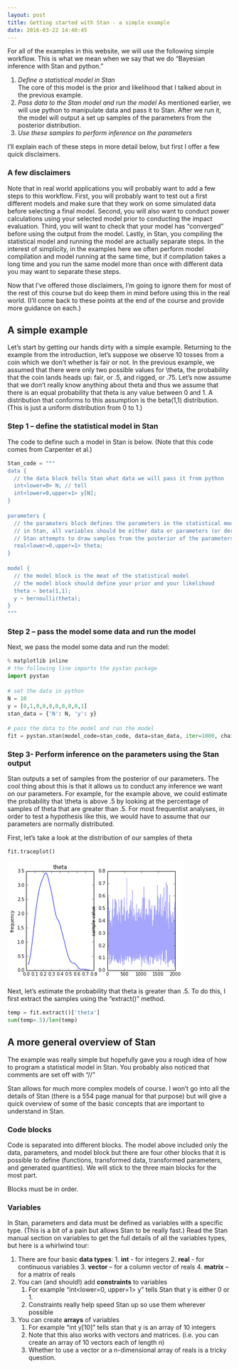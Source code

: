```yaml
---
layout: post
title: Getting started with Stan - a simple example
date: 2016-03-22 14:40:45
---
```


For all of the examples in this website, we will use the following simple workflow. This is what we mean when we say that we do “Bayesian inference with Stan and python.”

1.	*Define a statistical model in Stan*  
	The core of this model is the prior and likelihood that I talked about in the previous example.
2.	*Pass data to the Stan model and run the model* 
	As mentioned earlier, we will use python to manipulate data and pass it to Stan. After we run it, the model will output a set up samples of the parameters from the posterior distribution.
3.	*Use these samples to perform inference on the parameters*

I’ll explain each of these steps in more detail below, but first I offer a few quick disclaimers. 

### A few disclaimers
Note that in real world applications you will probably want to add a few steps to this workflow. First, you will probably want to test out a first different models and make sure that they work on some simulated data before selecting a final model.  Second, you will also want to conduct power calculations using your selected model prior to conducting the impact evaluation.  Third, you will want to check that your model has “converged” before using the output from the model.  Lastly, in Stan, you compiling the statistical model and running the model are actually separate steps.  In the interest of simplicity, in the examples here we often perform model compilation and model running at the same time, but if compilation takes a long time and you run the same model more than once with different data you may want to separate these steps.  

Now that I’ve offered those disclaimers, I’m going to ignore them for most of the rest of this course but do keep them in mind before using this in the real world.  (I’ll come back to these points at the end of the course and provide more guidance on each.)


## A simple example 
Let’s start by getting our hands dirty with a simple example.  Returning to the example from the introduction, let’s suppose we observe 10 tosses from a coin which we don’t whether is fair or not. In the previous example, we assumed that there were only two possible values for \theta, the probability that the coin lands heads up: fair, or .5, and rigged, or .75. Let’s now assume that we don’t really know anything about theta and thus we assume that there is an equal probability that theta is any value between 0 and 1.  A distribution that conforms to this assumption is the beta(1,1) distribution. (This is just a uniform distribution from 0 to 1.)


### Step 1 – define the statistical model in Stan
The code to define such a model in Stan is below. (Note that this code comes from Carpenter et al.)

```python
Stan_code = """
data {
  // the data block tells Stan what data we will pass it from python
  int<lower=0> N; // tell
  int<lower=0,upper=1> y[N];
}

parameters {
  // the paramaters block defines the parameters in the statistical model
  // in Stan, all variables should be either data or parameters (or derived from one or the other)
  // Stan attempts to draw samples from the posterior of the parameters
  real<lower=0,upper=1> theta;
}

model {
  // the model block is the meat of the statistical model
  // the model block should define your prior and your likelihood
  theta ~ beta(1,1);
  y ~ bernoulli(theta);
}
"""
```

### Step 2 – pass the model some data and run the model
Next, we pass the model some data and run the model:

``` python
% matplotlib inline
# the following line imports the pystan package
import pystan

# set the data in python
N = 10
y = [0,1,0,0,0,0,0,0,0,1]
stan_data = {'N': N, 'y': y}

# pass the data to the model and run the model
fit = pystan.stan(model_code=stan_code, data=stan_data, iter=1000, chains=4)
```

### Step 3- Perform inference on the parameters using the Stan output
Stan outputs a set of samples from the posterior of our parameters.  The cool thing about this is that it allows us to conduct any inference we want on our parameters. For example, for the example above, we could estimate the probability that \theta is above .5 by looking at the percentage of samples of theta that are greater than .5.  For most frequentist analyses, in order to test a hypothesis like this, we would have to assume that our parameters are normally distributed.  

First, let’s take a look at the distribution of our samples of theta

```python
fit.traceplot()
```
![](/assets/binom_traceplot.png)

Next, let’s estimate the probability that theta is greater than .5. To do this, I first extract the samples using the “extract()” method.

```python
temp = fit.extract()['theta']
sum(temp>.5)/len(temp)
```

## A more general overview of Stan
The example was really simple but hopefully gave you a rough idea of how to program a statistical model in Stan.  You probably also noticed that comments are set off with “//”

Stan allows for much more complex models of course.  I won’t go into all the details of Stan (there is a 554 page manual for that purpose) but will give a quick overview of some of the basic concepts that are important to understand in Stan.

### Code blocks
Code is separated into different blocks.  The model above included only the data, parameters, and model block but there are four other blocks that it is possible to define (functions, transformed data, transformed parameters, and generated quantities).  We will stick to the three main blocks for the most part. 

Blocks must be in order.

### Variables
In Stan, parameters and data must be defined as variables with a specific type. (This is a bit of a pain but allows Stan to be really fast.)  Read the Stan manual section on variables to get the full details of all the variables types, but here is a whirlwind tour:
1. There are four basic **data types**: 
		1. **int** - for integers
		2. **real**  - for continuous variables
		3. **vector** – for a column vector of reals
		4. **matrix** – for a matrix of reals
2. You can (and should!) add **constraints** to variables
	1. For example  “int<lower=0, upper=1> y” tells Stan that y is either 0 or 1.
	2. Constraints really help speed Stan up so use them wherever possible
3. You can create **arrays** of variables
	1. For example “int y[10]” tells stan that y is an array of 10 integers
	2. Note that this also works with vectors and matrices. (i.e. you can create an array of 10 vectors each of length n)
	3. Whether to use a vector or a n-dimensional array of reals is a tricky question.  




